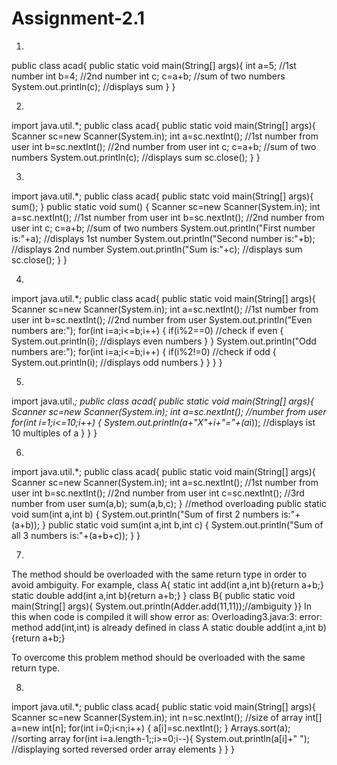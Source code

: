 # Assignment-2.1
1.
public class acad{
public static void main(String[] args){
int a=5;  //1st number
int b=4;  //2nd number
int c;
c=a+b;    //sum of two numbers
System.out.println(c); //displays sum
}
}


2.
import java.util.*;
public class acad{
public static void main(String[] args){
Scanner sc=new Scanner(System.in);
int a=sc.nextInt();   //1st number from user
int b=sc.nextInt();   //2nd number from user
int c;
c=a+b;                //sum of two numbers
System.out.println(c); //displays sum
sc.close();
}
}


3.
import java.util.*;
public class acad{
public statc void main(String[] args){
sum();
}
public static void sum()
{
Scanner sc=new Scanner(System.in);
int a=sc.nextInt();   //1st number from user
int b=sc.nextInt();   //2nd number from user
int c;
c=a+b;                //sum of two numbers
System.out.println("First number is:"+a);  //displays 1st number
System.out.println("Second number is:"+b); //displays 2nd number
System.out.println("Sum is:"+c);   //displays sum
sc.close();
}
}

4.
import java.util.*;
public class acad{
public static void main(String[] args){
Scanner sc=new Scanner(System.in);
int a=sc.nextInt();   //1st number from user
int b=sc.nextInt();   //2nd number from user
System.out.println("Even numbers are:");
for(int i=a;i<=b;i++)
{
if(i%2==0)       //check if even
{
System.out.println(i);   //displays even numbers
}
}
System.out.println("Odd numbers are:");
for(int i=a;i<=b;i++)
{
if(i%2!=0)      //check if odd
{
System.out.println(i);   //displays odd numbers
}
}
}
}

5.
import java.util.*;
public class acad{
public static void main(String[] args){
Scanner sc=new Scanner(System.in);
int a=sc.nextInt();   //number from user
for(int i=1;i<=10;i++)
{
System.out.println(a+"X"+i+"="+(a*i));  //displays ist 10 multiples of a
}
}
}

6.
import java.util.*;
public class acad{
public static void main(String[] args){
Scanner sc=new Scanner(System.in);
int a=sc.nextInt();   //1st number from user
int b=sc.nextInt();   //2nd number from user
int c=sc.nextInt();   //3rd number from user
sum(a,b);
sum(a,b,c);
}
//method overloading
public static void sum(int a,int b)
{
System.out.println("Sum of first 2 numbers is:"+(a+b));
}
public static void sum(int a,int b,int c)
{
System.out.println("Sum of all 3 numbers is:"+(a+b+c));
}
}


7.
The method should be overloaded with the same return type in order to
avoid ambiguity.
For example,
class A{
static int add(int a,int b){return a+b;}
static double add(int a,int b){return a+b;}
}
class B{
public static void main(String[] args){
System.out.println(Adder.add(11,11));//ambiguity
}}
In this when code is compiled it will show error as:
Overloading3.java:3: error: method add(int,int) is already defined in class A
static double add(int a,int b){return a+b;}

To overcome this problem method should be overloaded with the same return type.


8.
import java.util.*;
public class acad{
public static void main(String[] args){
Scanner sc=new Scanner(System.in);
int n=sc.nextInt();   //size of array
int[] a=new int[n];
for(int i=0;i<n;i++)
{
a[i]=sc.nextInt();
}
Arrays.sort(a);   //sorting array
for(int i=a.length-1;;i>=0;i--){
System.out.println(a[i]+" ");  //displaying sorted reversed order array elements
}
}
}
